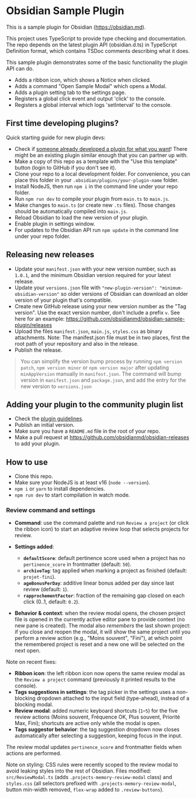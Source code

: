 # Obsidian Sample Plugin

This is a sample plugin for Obsidian (https://obsidian.md).

This project uses TypeScript to provide type checking and documentation.
The repo depends on the latest plugin API (obsidian.d.ts) in TypeScript Definition format, which contains TSDoc comments describing what it does.

This sample plugin demonstrates some of the basic functionality the plugin API can do.
- Adds a ribbon icon, which shows a Notice when clicked.
- Adds a command "Open Sample Modal" which opens a Modal.
- Adds a plugin setting tab to the settings page.
- Registers a global click event and output 'click' to the console.
- Registers a global interval which logs 'setInterval' to the console.

## First time developing plugins?

Quick starting guide for new plugin devs:

- Check if [someone already developed a plugin for what you want](https://obsidian.md/plugins)! There might be an existing plugin similar enough that you can partner up with.
- Make a copy of this repo as a template with the "Use this template" button (login to GitHub if you don't see it).
- Clone your repo to a local development folder. For convenience, you can place this folder in your `.obsidian/plugins/your-plugin-name` folder.
- Install NodeJS, then run `npm i` in the command line under your repo folder.
- Run `npm run dev` to compile your plugin from `main.ts` to `main.js`.
- Make changes to `main.ts` (or create new `.ts` files). Those changes should be automatically compiled into `main.js`.
- Reload Obsidian to load the new version of your plugin.
- Enable plugin in settings window.
- For updates to the Obsidian API run `npm update` in the command line under your repo folder.

## Releasing new releases

- Update your `manifest.json` with your new version number, such as `1.0.1`, and the minimum Obsidian version required for your latest release.
- Update your `versions.json` file with `"new-plugin-version": "minimum-obsidian-version"` so older versions of Obsidian can download an older version of your plugin that's compatible.
- Create new GitHub release using your new version number as the "Tag version". Use the exact version number, don't include a prefix `v`. See here for an example: https://github.com/obsidianmd/obsidian-sample-plugin/releases
- Upload the files `manifest.json`, `main.js`, `styles.css` as binary attachments. Note: The manifest.json file must be in two places, first the root path of your repository and also in the release.
- Publish the release.

> You can simplify the version bump process by running `npm version patch`, `npm version minor` or `npm version major` after updating `minAppVersion` manually in `manifest.json`.
> The command will bump version in `manifest.json` and `package.json`, and add the entry for the new version to `versions.json`

## Adding your plugin to the community plugin list

- Check the [plugin guidelines](https://docs.obsidian.md/Plugins/Releasing/Plugin+guidelines).
- Publish an initial version.
- Make sure you have a `README.md` file in the root of your repo.
- Make a pull request at https://github.com/obsidianmd/obsidian-releases to add your plugin.

## How to use

- Clone this repo.
- Make sure your NodeJS is at least v16 (`node --version`).
- `npm i` or `yarn` to install dependencies.
- `npm run dev` to start compilation in watch mode.

### Review command and settings

- **Command**: use the command palette and run `Review a project` (or click the ribbon icon) to start an adaptive review loop that selects projects for review.
- **Settings added**:
  - **`defaultScore`**: default pertinence score used when a project has no `pertinence_score` in frontmatter (default: `50`).
  - **`archiveTag`**: tag applied when marking a project as finished (default: `projet-fini`).
  - **`ageBonusPerDay`**: additive linear bonus added per day since last review (default: `1`).
  - **`rapprochementFactor`**: fraction of the remaining gap closed on each click (0..1, default: `0.2`).

- **Behavior & context**: when the review modal opens, the chosen project file is opened in the currently active editor pane to provide context (no new pane is created). The modal also *remembers* the last shown project: if you close and reopen the modal, it will show the same project until you perform a review action (e.g., "Moins souvent", "Fini"), at which point the remembered project is reset and a new one will be selected on the next open.

Note on recent fixes:

- **Ribbon icon**: the left ribbon icon now opens the same review modal as the `Review a project` command (previously it printed results to the console).
- **Tags suggestions in settings**: the tag picker in the settings uses a non-blocking dropdown attached to the input field (type-ahead), instead of a blocking modal.
- **Review modal**: added numeric keyboard shortcuts (`1`–`5`) for the five review actions (Moins souvent, Fréquence OK, Plus souvent, Priorité Max, Fini); shortcuts are active only while the modal is open.
- **Tags suggestor behavior**: the tag suggestion dropdown now closes automatically after selecting a suggestion, keeping focus in the input.

The review modal updates `pertinence_score` and frontmatter fields when actions are performed.

Note on styling: CSS rules were recently scoped to the review modal to avoid leaking styles into the rest of Obsidian. Files modified: `src/ReviewModal.ts` (adds `.projects-memory-review-modal` class) and `styles.css` (all selectors prefixed with `.projects-memory-review-modal`, button min-width removed, `flex-wrap` added to `.review-buttons`).